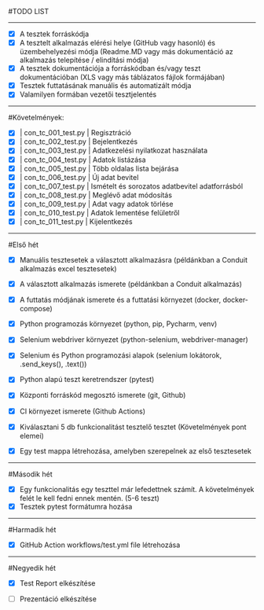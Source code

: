 #TODO LIST

---

- [x] A tesztek forráskódja
- [x] A tesztelt alkalmazás elérési helye (GitHub vagy hasonló) és üzembehelyezési módja
(Readme.MD vagy más dokumentáció az alkalmazás telepítése / elindítási módja)
- [x] A tesztek dokumentációja a forráskódban és/vagy teszt dokumentációban (XLS vagy más
táblázatos fájlok formájában)
- [x] Tesztek futtatásának manuális és automatizált módja
- [x] Valamilyen formában vezetői tesztjelentés

---

#Követelmények:

- [x] | con_tc_001_test.py | Regisztráció
- [x] | con_tc_002_test.py | Bejelentkezés
- [x] | con_tc_003_test.py | Adatkezelési nyilatkozat használata
- [x] | con_tc_004_test.py | Adatok listázása
- [x] | con_tc_005_test.py | Több oldalas lista bejárása
- [x] | con_tc_006_test.py | Új adat bevitel
- [x] | con_tc_007_test.py | Ismételt és sorozatos adatbevitel adatforrásból
- [x] | con_tc_008_test.py | Meglévő adat módosítás
- [x] | con_tc_009_test.py | Adat vagy adatok törlése
- [x] | con_tc_010_test.py | Adatok lementése felületről
- [x] | con_tc_011_test.py | Kijelentkezés

---

#Első hét

- [x] Manuális tesztesetek a választott alkalmazásra (példánkban a Conduit alkalmazás excel
tesztesetek)
- [x] A választott alkalmazás ismerete (példánkban a Conduit alkalmazás)
- [x] A futtatás módjának ismerete és a futtatási környezet (docker, docker-compose)
- [x] Python programozás környezet (python, pip, Pycharm, venv)
- [x] Selenium webdriver környezet (python-selenium, webdriver-manager)
- [x] Selenium és Python programozási alapok (selenium lokátorok, .send_keys(), .text())
- [x] Python alapú teszt keretrendszer (pytest)
- [x] Központi forráskód megosztó ismerete (git, Github)
- [x] CI környezet ismerete (Github Actions)


- [x] Kiválasztani 5 db funkcionalitást tesztelő tesztet (Követelmények pont elemei)
- [x] Egy test mappa létrehozása, amelyben szerepelnek az első tesztesetek

---

#Második hét

- [x] Egy funkcionalitás egy teszttel már lefedettnek számít. A követelmények felét le kell fedni ennek mentén. (5-6 teszt)
- [x] Tesztek pytest formátumra hozása

---

#Harmadik hét

- [x] GitHub Action workflows/test.yml file létrehozása

---

#Negyedik hét

- [x] Test Report elkészítése
- [ ] Prezentáció elkészítése

